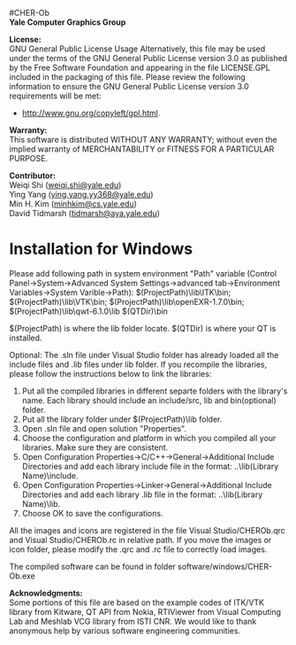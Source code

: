 #CHER-Ob  
**Yale Computer Graphics Group**

**License:**<br />
GNU General Public License Usage
Alternatively, this file may be used under the terms of the GNU General Public License version 3.0 as published by the Free Software Foundation and appearing in the file LICENSE.GPL included in the packaging of this file. Please review the following information to ensure the GNU General Public License version 3.0 requirements will be met:
* http://www.gnu.org/copyleft/gpl.html.

**Warranty:**<br />
This software is distributed WITHOUT ANY WARRANTY; without even the implied warranty of MERCHANTABILITY or FITNESS FOR A PARTICULAR PURPOSE.

**Contributor:**<br />
Weiqi Shi (weiqi.shi@yale.edu)<br />
Ying Yang (ying.yang.yy368@yale.edu)<br />
Min H. Kim (minhkim@cs.yale.edu)<br />
David Tidmarsh (tidmarsh@aya.yale.edu)<br />

Installation for Windows
========================

Please add following path in system environment "Path" variable (Control Panel->System->Advanced System Settings->advanced tab->Environment Variables->System Varible->Path): 
$(ProjectPath)\lib\ITK\bin;
$(ProjectPath)\lib\VTK\bin;
$(ProjectPath)\lib\openEXR-1.7.0\bin;
$(ProjectPath)\lib\qwt-6.1.0\lib
$(QTDir)\bin

$(ProjectPath) is where the lib folder locate. $(QTDir) is where your QT is installed.

Optional:
The .sln file under Visual Studio folder has already loaded all the include files and .lib files under lib folder.
If you recompile the libraries, please follow the instructions below to link the libraries:
1. Put all the compiled libraries in different separte folders with the library's name. Each library should include an include/src, lib and bin(optional) folder.
2. Put all the library folder under $(ProjectPath)\lib folder.
3. Open .sln file and open solution "Properties".
4. Choose the configuration and platform in which you compiled all your libraries. Make sure they are consistent.
5. Open Configuration Properties->C/C++->General->Additional Include Directories and add each library include file in the format: ..\lib\(Library Name)\include.
6. Open Configuration Properties->Linker->General->Additional Include Directories and add each library .lib file in the format: ..\lib\(Library Name)\lib.
7. Choose OK to save the configurations.

All the images and icons are registered in the file Visual Studio/CHEROb.qrc and Visual Studio/CHEROb.rc in relative path. If you move the images or icon folder, please modify the .qrc and .rc file to correctly load images.

The compiled software can be found in folder software/windows/CHER-Ob.exe

**Acknowledgments:**<br />
Some portions of this file are based on the example codes of ITK/VTK library from Kitware, QT API from Nokia, RTIViewer from Visual Computing Lab and Meshlab VCG library from ISTI CNR. We would like to thank anonymous help by various software engineering communities.